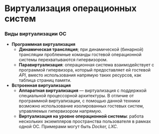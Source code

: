 # Виртуализация операционных систем

### Виды виртуализации ОС
  + **Программная виртуализация**
    + **Динамическая трансляция**; при динамической (бинарной) трансляции проблемные команды гостевой операционной системы перехватываются гипервизором.
    + **Паравиртуализация**: операционная система взаимодействует с программой гипервизора, который предоставляет ей гостевой *API*, вместо использования напрямую таких ресурсов, как таблица страниц памяти.
  + **Встроенная виртуализация**
    + **Аппаратная виртуализация** — виртуализация с поддержкой специальной процессорной архитектуры. В отличие от программной виртуализации, с помощью данной техники возможно использование изолированных гостевых систем, управляемых гипервизором напрямую.
    + **Виртуализация на уровне операционной системы**: работа нескольких экземпляров пространства пользователя в рамках одной ОС. Примерами могут быть *Docker, LXC*.
